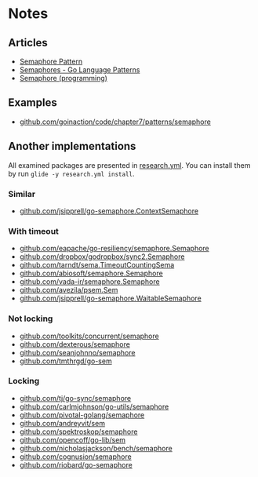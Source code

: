 # Notes

## Articles

- [Semaphore Pattern](http://tmrts.com/go-patterns/synchronization/semaphore.html)
- [Semaphores - Go Language Patterns](https://sites.google.com/site/gopatterns/concurrency/semaphores)
- [Semaphore (programming)](https://en.wikipedia.org/wiki/Semaphore_(programming))

## Examples

- [github.com/goinaction/code/chapter7/patterns/semaphore](https://github.com/goinaction/code/tree/master/chapter7/patterns/semaphore)

## Another implementations

All examined packages are presented in [research.yml](research.yml).
You can install them by run `glide -y research.yml install`.

### Similar

- [github.com/jsipprell/go-semaphore.ContextSemaphore](https://github.com/jsipprell/go-semaphore/blob/master/context.go)

### With timeout

- [github.com/eapache/go-resiliency/semaphore.Semaphore](https://github.com/eapache/go-resiliency/blob/master/semaphore/semaphore.go)
- [github.com/dropbox/godropbox/sync2.Semaphore](https://github.com/dropbox/godropbox/blob/master/sync2/semaphore.go)
- [github.com/tarndt/sema.TimeoutCountingSema](https://github.com/tarndt/sema/blob/master/sema.go)
- [github.com/abiosoft/semaphore.Semaphore](https://github.com/abiosoft/semaphore/blob/master/semaphore.go)
- [github.com/vada-ir/semaphore.Semaphore](https://github.com/vada-ir/semaphore/blob/master/semaphore.go)
- [github.com/avezila/psem.Sem](https://github.com/avezila/psem/blob/master/psem.go)
- [github.com/jsipprell/go-semaphore.WaitableSemaphore](https://github.com/jsipprell/go-semaphore/blob/master/semaphore.go)

### Not locking

- [github.com/toolkits/concurrent/semaphore](https://github.com/toolkits/concurrent/tree/master/semaphore)
- [github.com/dexterous/semaphore](https://github.com/dexterous/semaphore)
- [github.com/seanjohnno/semaphore](https://github.com/seanjohnno/semaphore)
- [github.com/tmthrgd/go-sem](https://github.com/tmthrgd/go-sem)

### Locking

- [github.com/tj/go-sync/semaphore](https://github.com/tj/go-sync/tree/master/semaphore)
- [github.com/carlmjohnson/go-utils/semaphore](https://github.com/carlmjohnson/go-utils/tree/master/semaphore)
- [github.com/pivotal-golang/semaphore](https://github.com/pivotal-golang/semaphore)
- [github.com/andreyvit/sem](https://github.com/andreyvit/sem)
- [github.com/spektroskop/semaphore](https://github.com/spektroskop/semaphore)
- [github.com/opencoff/go-lib/sem](https://github.com/opencoff/go-lib/tree/master/sem)
- [github.com/nicholasjackson/bench/semaphore](https://github.com/nicholasjackson/bench/tree/master/semaphore)
- [github.com/cognusion/semaphore](https://github.com/cognusion/semaphore)
- [github.com/riobard/go-semaphore](https://github.com/riobard/go-semaphore)
